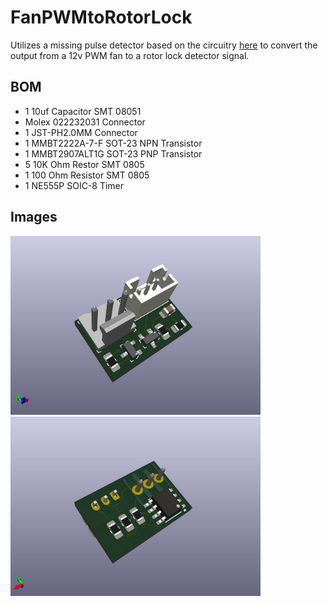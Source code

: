 # FanPWMtoRotorLock
Utilizes a missing pulse detector based on the circuitry [here](https://www.falstad.com/circuit/e-555missing.html) to convert the output from a 12v PWM fan to a rotor lock detector signal.

## BOM

- 1 10uf Capacitor SMT 08051 
- Molex 022232031 Connector
- 1 JST-PH2.0MM Connector
- 1 MMBT2222A-7-F SOT-23 NPN Transistor
- 1 MMBT2907ALT1G SOT-23 PNP Transistor
- 5 10K Ohm Restor SMT 0805
- 1 100 Ohm Resistor SMT 0805
- 1 NE555P SOIC-8 Timer

## Images

<p float="left">
    <img src="Images/FanPWMtoRotorLock-Front.jpg" alt="Front View" width="400" />
    <img src="Images/FanPWMtoRotorLock-Back.jpg" alt="Back View" width="400" />
</p>